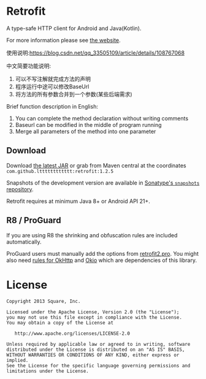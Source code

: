 Retrofit
========

A type-safe HTTP client for Android and Java(Kotlin).

For more information please see [the website][1].

使用说明:https://blog.csdn.net/qq_33505109/article/details/108767068

中文简要功能说明:
1. 可以不写注解就完成方法的声明
2. 程序运行中途可以修改BaseUrl
3. 将方法的所有参数合并到一个参数(某些后端需求)

Brief function description in English:
1. You can complete the method declaration without writing comments
2. Baseurl can be modified in the middle of program running
3. Merge all parameters of the method into one parameter


Download
--------

Download [the latest JAR][2] or grab from Maven central at the coordinates `com.github.ltttttttttttt:retrofit:1.2.5`

Snapshots of the development version are available in [Sonatype's `snapshots` repository][snap].

Retrofit requires at minimum Java 8+ or Android API 21+.


R8 / ProGuard
-------------

If you are using R8 the shrinking and obfuscation rules are included automatically.

ProGuard users must manually add the options from
[retrofit2.pro][proguard file].
You might also need [rules for OkHttp][okhttp proguard] and [Okio][okio proguard] which are dependencies of this library.


License
=======

    Copyright 2013 Square, Inc.

    Licensed under the Apache License, Version 2.0 (the "License");
    you may not use this file except in compliance with the License.
    You may obtain a copy of the License at

       http://www.apache.org/licenses/LICENSE-2.0

    Unless required by applicable law or agreed to in writing, software
    distributed under the License is distributed on an "AS IS" BASIS,
    WITHOUT WARRANTIES OR CONDITIONS OF ANY KIND, either express or implied.
    See the License for the specific language governing permissions and
    limitations under the License.


 [1]: https://square.github.io/retrofit/
 [2]: https://search.maven.org/remote_content?g=com.squareup.retrofit2&a=retrofit&v=LATEST
 [snap]: https://oss.sonatype.org/content/repositories/snapshots/
 [proguard file]: https://github.com/square/retrofit/blob/master/retrofit/src/main/resources/META-INF/proguard/retrofit2.pro
 [okhttp proguard]: https://square.github.io/okhttp/#r8-proguard
 [okio proguard]: https://square.github.io/okio/#r8-proguard
